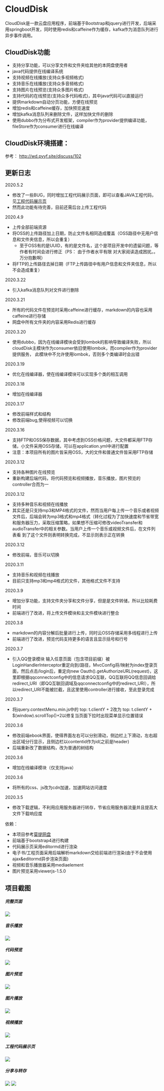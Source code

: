 
# CloudDisk
CloudDisk是一款云盘应用程序，前端基于Bootstrap和jquery进行开发，后端采用springboot开发，同时使用redis和caffeine作为缓存，kafka作为消息队列进行异步事件调用。


## CloudDisk功能
- 支持分享功能，可以分享文件和文件夹给其他的本网盘使用者
- java代码提供在线编译系统
- 支持视频在线播放(支持众多视频格式)
- 支持音乐在线播放(支持众多音频格式)
- 支持图片在线预览(支持众多图片格式)
- 支持代码的在线预览(支持众多代码格式)，其中java代码可以直接运行
- 提供markdown自动分页功能，方便在线预览
- 增加redis和caffeine缓存，加快预览速度
- 增加kafka消息队列来删除文件，这样加快文件的删除
- 使用dubbo作为分布式开发框架，compiler作为provider提供编译功能，fileStore作为consumer进行在线编译


## CloudDisk环境搭建：
参考： http://wd.pyyf.site/discuss/102

## 更新日志
2020.5.2
- 修改了一些BUG，同时增加工程代码展示页面，即可以查看JAVA工程代码，见[工程代码展示页](#工程代码展示页)
- 然而此功能有待完善，目前还需后台上传工程代码

2020.4.9
- 上传全部前端资源
- 将OSS的上传路径加上日期，防止文件名相同造成覆盖（OSS路径中无用户信息和文件夹信息，所以会重复）
    - 至于OSS有的是UUID，有的是文件名，这个是项目开发中的遗留问题，等作者有时间会进行修正（PS： 由于作者水平有限
    对大家阅读造成困扰。。万分抱歉啊）
- 将FTP的上传路径去掉日期（FTP上传路径中有用户信息和文件夹信息，所以不会造成重复）

2020.3.22
- 引入kafka消息队列对文件进行删除

2020.3.21
- 所有的代码文件在预览时采用caffeine进行缓存，markdown的内容也采用caffeine进行存储
- 网盘中所有文件夹的内容采用Redis进行缓存

2020.3.20
- 使用dubbo，因为在线编译模块会受到lombok的影响导致编译失败，所以cloudDisk主模块作为consumer依旧使用lombok，而compiler作为provider提供服务，
此模块中不允许使用lombok，否则多个类编译时会出错

2020.3.19 
- 优化在线编译器，使在线编译模块可以实现多个类的相互调用

2020.3.18
- 增加在线编译器

2020.3.17
- 修改前端样式和结构
- 修改前端bug,使得视频可以切换

2020.3.16
- 支持FTP和OSS保存数据，其中考虑到OSS价格问题，大文件都采用FTP存储，小文件采用OSS存储，可以在application.yml中进行配置
- 注意：本项目所有的图片皆采用OSS，大的文件和普通文件皆采用FTP存储

2020.3.12
- 支持各种图片在线预览
- 重新构建后端代码，将代码预览和视频播放，音乐播放，图片预览的controller合而为一

2020.3.12
- 支持多种音乐和视频在线播放
- 其实还是只支持mp3和MP4格式的文件，然而当用户每上传一个音乐或者视频文件后，后端会转为mp3格式和mp4格式（转化过程为了加快速度和节省带宽
和服务器压力，采取压缩策略，如果想不压缩可修改videoTransfer和audioTransfer中的相关参数。当用户上传一个音乐或视频文件后，在文件列表看
到了这个文件则表明转换完成，不显示则表示正在转换

2020.3.12
- 修改前端，音乐可以切换

2020.3.11
- 支持音乐和视频在线播放
- 目前只支持mp3和mp4格式的文件，其他格式文件不支持

2020.3.9
- 增加分享功能，支持文件夹分享和文件分享，但是是文件转储，所以比较耗费时间
- 前端进行了改进，将上传文件模块和主文件模块进行整合


2020.3.8
- markdown的内容分解后批量进行上传，同时云OSS存储采用多线程进行上传
- 前端进行了改进，预览代码支持更多的语言且显示括号和行号

2020.3.7
- 引入QQ登录模块   输入任意页面（包含项目前缀）被LoginHandlerInterceptor重定向到/路径，MvcConfig将/映射为index登录页面，然后点击/login后，重定向new Oauth().getAuthorizeURL(request)，这里即根据qqconnectconfig中的信息请求QQ互联，QQ互联将QQ信息回调给redirect_URI（即QQ互联回调域及qqconnectconfig中的redirect_URI），所以redirect_URI不能被拦截，且这里使用controller进行接收，至此登录完成

2020.3.7
- 将jquery.contextMenu.min.js中的 top: t.clientY + 2改为 top: t.clientY + $(window).scrollTop()+2以修复当页面下拉时出现菜单显示位置错误

2020.3.6
- 修改前端ebook界面，使得界面左右可以分别滑动，侧边栏上下滑动，左右超出区域分行显示，且侧边栏以contentid作为id(之前是header)
- 后端重新改了数据结构，改为普通的树结构

2020.3.6
- 增加在线编译模块（仅支持java）

2020.3.6
- 将所有的css、js改为cdn加速，加速网站访问速度

2020.3.5
- 修改下载逻辑，不利用应用服务器进行转存，节省应用服务器流量并且提高大文件下载响应度



依赖：
- 本项目参考[莫提网盘](https://github.com/373675032/moti-cloud)
- 前端基于bootstrap4进行构建
- 代码展示页采用editormd进行渲染
- 电子书/工程页面采用后端解析markdown交给前端进行渲染(由于不会使用ajax&editormd异步渲染页面)
- 视频和音乐播放器采用mediaelement
- 图片预览采用viewerjs-1.5.0


## 项目截图

##### 完整页面

![](http://pyyf.oss-cn-hangzhou.aliyuncs.com/post/img/2020/04/25/11/12/37/完整页面.png)


##### 音乐播放

![](http://pyyf.oss-cn-hangzhou.aliyuncs.com/post/img/2020/04/25/11/12/37/音乐播放.png)

##### 代码预览

![](http://pyyf.oss-cn-hangzhou.aliyuncs.com/post/img/2020/04/25/11/12/37/代码预览.png)

##### 图片预览

![](http://pyyf.oss-cn-hangzhou.aliyuncs.com/post/img/2020/04/25/11/12/37/图片预览.png)

##### 图片播放

![](http://pyyf.oss-cn-hangzhou.aliyuncs.com/post/img/2020/04/25/11/12/37/图片播放.png)

##### 视频播放

![](http://pyyf.oss-cn-hangzhou.aliyuncs.com/post/img/2020/04/25/11/12/37/视频播放.png)

##### 工程代码展示页
![](http://pyyf.oss-cn-hangzhou.aliyuncs.com/post/img/2020/04/25/11/12/37/项目展示.png)

##### 分享与转存
![](http://pyyf.oss-cn-hangzhou.aliyuncs.com/post/img/2020/04/25/11/12/37/分享.png)
![](http://pyyf.oss-cn-hangzhou.aliyuncs.com/post/img/2020/04/25/11/12/37/保存.png)
